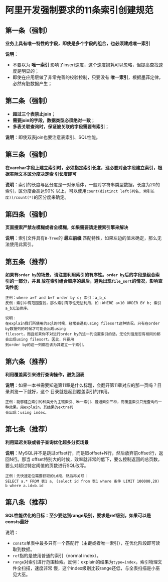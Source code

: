 阿里开发强制要求的11条索引创建规范
================================================================================
## 第一条（强制）
**业务上具有唯一特性的字段，即使是多个字段的组合，也必须建成唯一索引**

**说明**：
+ 不要以为 **唯一索引** 影响了insert速度，这个速度损耗可以忽略，但提高查找速度是明显的；
+ 即使在应用层做了非常完善的校验控制，只要没有 **唯一索引**，根据墨菲定律，必然有脏数据产生；

## 第二条（强制）
+ **超过三个表禁止join**；
+ **需要join的字段，数据类型必须绝对一致**；
+ **多表关联查询时，保证被关联的字段需要有索引**；

**说明**：即使双表join也要注意表索引、SQL性能。

## 第三条（强制）
**在varchar字段上建立索引时，必须指定索引长度，没必要对全字段建立索引，根据实际文本区分度决定索
引长度即可**

**说明**：索引的长度与区分度是一对矛盾体，一般对字符串类型数据，长度为20的索引，区分度会高达90%
以上，可以使用`count(distinct left(列名, 索引长度))/count(*)`的区分度来确定。

## 第四条（强制）
**页面搜索严禁左模糊或者全模糊，如果需要请走搜索引擎来解决**

**说明**：索引文件具有`B-Tree`的 **最左前缀** 匹配特性，如果左边的值未确定，那么无法使用此索引。

## 第五条（推荐）
**如果有`order by`的场景，请注意利用索引的有序性。`order by`后的字段是组合索引的一部分，并且
放在索引组合顺序的最后，避免出现`file_sort`的情况，影响查询性能**
```
正例：where a=? and b=? order by c; 索引：a_b_c 
反例：索引中有范围查找，那么索引有序性无法利用，如：WHERE a>10 ORDER BY b; 索引a_b无法排序。

说明：
在explain我们所使用的sql的时候，经常会遇到using filesort这种情况。只有在order by数据列的时候才可能会出现using 
filesort，而且如果你不对进行order by的这一列设置索引的话，无论列值是否有相同的都会出现using filesort。因此，只要用
到order by的这一列都应该为其建立一个索引。
```

## 第六条（推荐）
**利用覆盖索引来进行查询操作，避免回表**

**说明**：如果一本书需要知道第11章是什么标题，会翻开第11章对应的那一页吗？目录浏览一下就好，这个
目录就是起到覆盖索引的作用。
```
正例：能够建立索引的种类分为主键索引、唯一索引、普通索引三种，而覆盖索引只是查询的一种效果。用explain，其结果的extra列
会出现：using index。
```

## 第七条（推荐）
**利用延迟关联或者子查询优化超多分页场景**

**说明**：MySQL并不是跳过offset行，而是取offset+N行，然后放弃前offset行，返回N行。那当
offset特别大的时候，效率就非常的低下，要么控制返回的总页数，要么对超过特定阈值的页数进行SQL改写。
```
正例：先快速定位需要获取的id段，然后再关联：
SELECT a.* FROM 表1 a, (select id from 表1 where 条件 LIMIT 100000,20) b where a.id=b.id
```

## 第八条（推荐）
**SQL性能优化的目标：至少要达到range级别，要求是ref级别，如果可以是consts最好**

说明：
+ `consts`单表中最多只有一个匹配行（主键或者唯一索引），在优化阶段即可读取到数据。
+ `ref`指的是使用普通的索引（normal index）。
+ `range`对索引进行范围检索。反例：explain的结果为`type=index`，索引物理文件全扫描，速度非常
慢，这个index级别比较range还低，与全表扫描是小巫见大巫。



